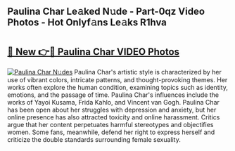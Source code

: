 ## Paulina Char Le𝚊ked N𝚞de - Part-0qz Video Photos - Hot Onlyf𝚊ns Le𝚊ks R1hva

# <h2><a href="http://ab33229.deff.icu/?id=Paulina+Char">🔗 New 👉🔴 Paulina Char VIDEO Photos</a></h2>

[![Paulina Char N𝚞des](https://i.imgur.com/rIISA9y.gif)](http://ab33229.deff.icu/?id=Paulina+Char)
Paulina Char's artistic style is characterized by her use of vibrant colors, intricate patterns, and thought-provoking themes. Her works often explore the human condition, examining topics such as identity, emotions, and the passage of time. Paulina Char's influences include the works of Yayoi Kusama, Frida Kahlo, and Vincent van Gogh. Paulina Char has been open about her struggles with depression and anxiety, but her online presence has also attracted toxicity and online harassment. Critics argue that her content perpetuates harmful stereotypes and objectifies women. Some fans, meanwhile, defend her right to express herself and criticize the double standards surrounding female sexuality.
